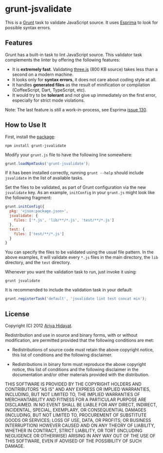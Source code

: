 # grunt-jsvalidate

This is a [Grunt](http://gruntjs.com) task to validate JavaScript source.
It uses [Esprima](http://esprima.org) to look for possible syntax
errors.

## Features

Grunt has a built-in task to lint JavaScript source. This validator task
complements the linter by offering the following features:

* It is **extremely fast**. Validating [three.js](https://github.com/mrdoob/three.js)
(800 KB source) takes less than a second on a modern machine.
* It looks only for **syntax errors**, it does not care about coding style
at all.
* It handles **generated files** as the result
of minification or compilation (CoffeeScript, Dart, TypeScript, etc).
* It would try to be **tolerant** and not give up immediately on the first
error, especially for strict mode violations.

Note: The last feature is still a work-in-process, see Esprima
[issue 130](http://code.google.com/p/esprima/issues/detail?id=130).

## How to Use It

First, install the [package](https://npmjs.org/package/grunt-jsvalidate):

    npm install grunt-jsvalidate

Modify your `grunt.js` file to have the following line somewhere:

```javascript
grunt.loadNpmTasks('grunt-jsvalidate');
```

If it has been installed correctly, running `grunt --help` should
include `jsvalidate` in the list of available tasks.

Set the files to be validated, as part of Grunt configuration via the
new `jsvalidate` key. As an example, `initConfig` in your `grunt.js`
might look like the following fragment:

```javascript
grunt.initConfig({
  pkg: '<json:package.json>',
  jsvalidate: {
    files: ['*.js', 'lib/**/*.js', 'test/**/*.js']
  },
  test: {
    files: ['test/**/*.js']
  }
}
```

You can specify the files to be validated using the usual file pattern.
In the above examples, it will validate every `*.js` files in the main
directory, the `lib` directory, and the `test` directory.

Whenever you want the validation task to run, just invoke it using:

    grunt jsvalidate

It is recommended to include the validation task in your default:

```javascript
grunt.registerTask('default', 'jsvalidate lint test concat min');
```

## License

Copyright (C) 2012 [Ariya Hidayat](http://ariya.ofilabs.com/about).

Redistribution and use in source and binary forms, with or without
modification, are permitted provided that the following conditions are met:

  * Redistributions of source code must retain the above copyright
    notice, this list of conditions and the following disclaimer.

  * Redistributions in binary form must reproduce the above copyright
    notice, this list of conditions and the following disclaimer in the
    documentation and/or other materials provided with the distribution.

THIS SOFTWARE IS PROVIDED BY THE COPYRIGHT HOLDERS AND CONTRIBUTORS "AS IS"
AND ANY EXPRESS OR IMPLIED WARRANTIES, INCLUDING, BUT NOT LIMITED TO, THE
IMPLIED WARRANTIES OF MERCHANTABILITY AND FITNESS FOR A PARTICULAR PURPOSE
ARE DISCLAIMED. IN NO EVENT SHALL <COPYRIGHT HOLDER> BE LIABLE FOR ANY
DIRECT, INDIRECT, INCIDENTAL, SPECIAL, EXEMPLARY, OR CONSEQUENTIAL DAMAGES
(INCLUDING, BUT NOT LIMITED TO, PROCUREMENT OF SUBSTITUTE GOODS OR SERVICES;
LOSS OF USE, DATA, OR PROFITS; OR BUSINESS INTERRUPTION) HOWEVER CAUSED AND
ON ANY THEORY OF LIABILITY, WHETHER IN CONTRACT, STRICT LIABILITY, OR TORT
(INCLUDING NEGLIGENCE OR OTHERWISE) ARISING IN ANY WAY OUT OF THE USE OF
THIS SOFTWARE, EVEN IF ADVISED OF THE POSSIBILITY OF SUCH DAMAGE.

